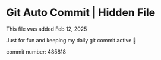 # Git Auto Commit | Hidden File

This file was added Feb 12, 2025

Just for fun and keeping my daily git commit active 🤪

commit number: 485818
